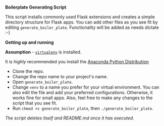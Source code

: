 **Boilerplate Generating Script**

This script installs commonly used Flask extensions and creates a simple directory structure for Flask apps. You can add other files as you see fit by editing `generate_boiler_plate`. Functionality will be added as needs dictate :-)

**Getting up and running**

**Assumption** - [`virtualenv`](http://docs.python-guide.org/en/latest/dev/virtualenvs/) is installed.

It is _highly_ recommended you install the [Anaconda Python Distribution](https://www.continuum.io/downloads)

- Clone the repo.
- Change the repo name to your project's name.
- Open `generate_boiler_plate`.
- Change `venv` to a name you prefer for your virtual environment. You can also edit the file and add your preferred configurations. Otherwise, it works fine for small apps. Also, feel free to make any changes to the script that you see fit.
- Run `chmod +x generate_boiler_plate`, then `./generate_boiler_plate`.

_The script deletes itself and README.md once it has executed._
